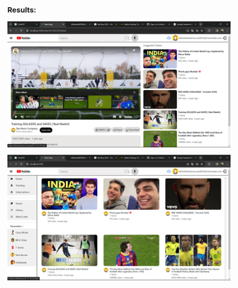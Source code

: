
### Results:

![Home Page](1stimage.png?raw=true "Home page")

![Video Page](2ndimage.png?raw=true "Video page")
